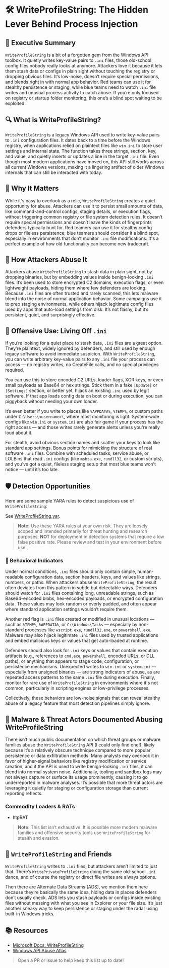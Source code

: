 # 🛠️ WriteProfileString: The Hidden Lever Behind Process Injection

## 🚀 Executive Summary
`WriteProfileString` is a bit of a forgotten gem from the Windows API toolbox. It quietly writes key-value pairs to `.ini` files, those old-school config files nobody really looks at anymore. Attackers love it because it lets them stash data or configs in plain sight without touching the registry or dropping obvious files. It’s low-noise, doesn’t require special permissions, and blends right in with normal app behavior. Red teams can use it for stealthy persistence or staging, while blue teams need to watch `.ini` file writes and unusual process activity to catch abuse. If you’re only focused on registry or startup folder monitoring, this one’s a blind spot waiting to be exploited.

## 🔍 What is WriteProfileString?
`WriteProfileString` is a legacy Windows API used to write key-value pairs to `.ini` configuration files. It dates back to a time before the Windows registry, when applications relied on plaintext files like `win.ini` to store user settings and internal state. The function takes three strings, section, key, and value, and quietly inserts or updates a line in the target `.ini` file. Even though most modern applications have moved on, this API still works across all current Windows versions, making it a lingering artifact of older Windows internals that can still be interacted with today.

## 🚩 Why It Matters
While it's easy to overlook as a relic, `WriteProfileString` creates a quiet opportunity for abuse. Attackers can use it to persist small amounts of data, like command-and-control configs, staging details, or execution flags, without triggering common registry or file system detection rules. It doesn’t require special permissions and doesn’t leave the kinds of fingerprints defenders typically hunt for. Red teamers can use it for stealthy config drops or fileless persistence; blue teamers should consider it a blind spot, especially in environments that don’t monitor `.ini` file modifications. It's a perfect example of how old functionality can become new tradecraft.

## 🧬 How Attackers Abuse It
Attackers abuse `WriteProfileString` to stash data in plain sight, not by dropping binaries, but by embedding values inside benign-looking `.ini` files. It’s been used to store encrypted C2 domains, execution flags, or even lightweight payloads, hiding them where few defenders are looking. Because `.ini` files are often trusted and rarely scanned, this lets malware blend into the noise of normal application behavior. Some campaigns use it to prep staging environments, while others hijack legitimate config files used by apps that auto-load settings from disk. It’s not flashy, but it’s persistent, quiet, and surprisingly effective.

## 🧨 Offensive Use: Living Off `.ini`
If you’re looking for a quiet place to stash data, `.ini` files are a great option. They’re plaintext, widely ignored by defenders, and still used by enough legacy software to avoid immediate suspicion. With `WriteProfileString`, you can write arbitrary key-value pairs to any `.ini` file your process can access — no registry writes, no CreateFile calls, and no special privileges required.

You can use this to store encoded C2 URLs, loader flags, XOR keys, or even small payloads as Base64 or hex strings. Stick them in a fake `[Update]` or `[Settings]` section, or better yet, hijack an existing `.ini` used by legit software. If that app loads config data on boot or during execution, you can piggyback without needing your own loader.

It’s even better if you write to places like `%APPDATA%`, `%TEMP%`, or custom paths under `C:\Users\<username>\`, where most monitoring is light. System-wide configs like `win.ini` or `system.ini` are also fair game if your process has the right access — and those writes rarely generate alerts unless you're really loud about it.

For stealth, avoid obvious section names and scatter your keys to look like standard app settings. Bonus points for mimicking the structure of real software `.ini` files. Combine with scheduled tasks, service abuse, or LOLBins that read `.ini` configs (like `mshta.exe`, `rundll32`, or custom scripts), and you’ve got a quiet, fileless staging setup that most blue teams won’t notice — until it’s too late.

## 🛡️ Detection Opportunities

Here are some sample YARA rules to detect suspicious use of `WriteProfileString`:

See [WriteProfileString.yar](./WriteProfileString.yar).

> **Note:** Use these YARA rules at your own risk. They are loosely scoped and intended primarily for threat hunting and research purposes; **NOT** for deployment in detection systems that require a low false positive rate. Please review and test in your environment before use.

### 🐾 Behavioral Indicators
Under normal conditions, `.ini` files should only contain simple, human-readable configuration data, section headers, keys, and values like strings, numbers, or paths. When attackers abuse `WriteProfileString`, the result often deviates from this pattern in subtle but detectable ways. Defenders should watch for `.ini` files containing long, unreadable strings, such as Base64-encoded blobs, hex-encoded payloads, or encrypted configuration data. These values may look random or overly padded, and often appear where standard application settings wouldn’t require them.

Another red flag is `.ini` files created or modified in unusual locations — such as `%TEMP%`, `%APPDATA%`, or `C:\Windows\Tasks` — especially by non-standard processes like `wscript.exe`, `rundll32.exe`, or `powershell.exe`. Malware may also hijack legitimate `.ini` files used by trusted applications and embed malicious keys or values that get auto-loaded at runtime.

Defenders should also look for `.ini` keys or values that contain execution artifacts (e.g., references to `cmd.exe`, `powershell`, encoded URLs, or DLL paths), or anything that appears to stage code, configuration, or persistence mechanisms. Unexpected writes to `win.ini` or `system.ini` — especially from unsigned binaries — are strong indicators of abuse, as are repeated access patterns to the same `.ini` file during execution. Finally, monitor for rare use of `WriteProfileString` in environments where it's not common, particularly in scripting engines or low-privilege processes.

Collectively, these behaviors are low-noise signals that can reveal stealthy abuse of a legacy feature that most detection pipelines simply ignore.


## 🦠 Malware & Threat Actors Documented Abusing WriteProfileString

There isn’t much public documentation on which threat groups or malware families abuse the `WriteProfileString` API (I could only find one!), likely because it’s a relatively obscure technique compared to more popular persistence or data exfiltration methods. Many analysts may overlook it in favor of higher-signal behaviors like registry modification or service creation, and if the API is used to write benign-looking `.ini` files, it can blend into normal system noise. Additionally, tooling and sandbox logs may not always capture or surface its usage prominently, causing it to go underreported in malware analyses. It’s possible that more threat actors are leveraging it quietly for staging or configuration storage than current reporting reflects.

### **Commodity Loaders & RATs**
- htpRAT

> **Note:** This list isn’t exhaustive. It is possible more modern malware families and offensive security tools use `WriteProfileString` for stealth and evasion.

## 🧵 `WriteProfileString` and Friends
`WriteProfileString` writes to `.ini` files, but attackers aren’t limited to just that. There’s `WritePrivateProfileString` doing the same old-school `.ini` dance, and of course the registry or direct file writes are always options. 

Then there are Alternate Data Streams (ADS), we mention them here because they’re basically the same idea, hiding data in places defenders don’t usually check. ADS lets you stash payloads or configs inside existing files without messing with what you see in Explorer or your file size. It’s just another sneaky way to keep persistence or staging under the radar using built-in Windows tricks.


## 📚 Resources

- [Microsoft Docs: WriteProfileString](https://learn.microsoft.com/en-us/windows/win32/api/winbase/nf-winbase-writeprofilestringa)
- [Windows API Abuse Atlas](https://github.com/danafaye/WindowsAPIAbuseAtlas)

> Open a PR or issue to help keep this list up to date!